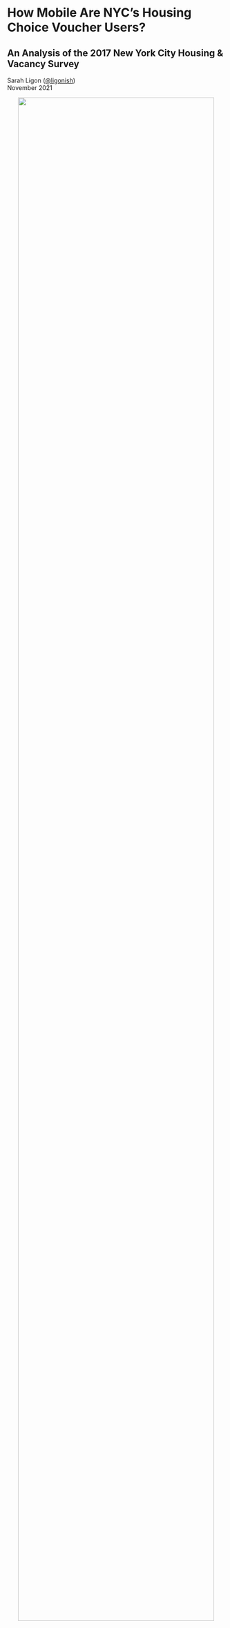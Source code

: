 
# How Mobile Are NYC’s Housing Choice Voucher Users?

## An Analysis of the 2017 New York City Housing & Vacancy Survey

Sarah Ligon ([@ligonish](https://github.com/ligonish))  
November 2021

<center>
<img src="plots/sankey.png" style="width:95.0%" />
</center>

In September 2021, I joined a team of two other graduate researchers
assessing NYC’s
[newly-federally-funded](https://www.hud.gov/program_offices/public_indian_housing/programs/hcv/mobilitydemo)
Housing Mobility
[Demonstration](https://www.nyc.gov/site/hpd/services-and-information/community-choice.page)
for the NYU School of Law and School of Public Policy’s joint seminar on
“Land Use, Housing, & Community Development in New York City”. The code,
analysis, and visualizations in this repository are my own original
contributions to the data section of whatgrew to a 56-page collaborative
paper.

I was skeptical of housing mobility initiatives’ ability to deliver
racially equitable housing choice to contemporary New Yorkers, and only
grew more so while exploring the data below. The [“root
shock”](https://nyupress.org/9781613320198/root-shock/) and loss of
community networks often experienced by Black and brown mobility program
participants is well-documented, from early voucher recipients such as
Chicago’s
[Gautreaux](https://www.researchgate.net/publication/237120860_The_Role_of_Social_Networks_in_Making_Housing_Choices_The_Experience_of_the_Gautreaux_Two_Residential_Mobility_Program)
to the trauma of mass displacement over decades of New York officials’
policies of urban “renewal”. NYC landlords rampantly discriminate
against voucherholders of color: in the spring of 2021 — just as NYC was
receiving its millions of dollars in federal funding for more Section 8
Housing Choice Vouchers as part of the demonstration my team would
evaluate — New York’s Fair Housing Initiative filed a [lawsuit against
88 NYC landlords and
brokers](https://www.nytimes.com/2021/03/15/nyregion/real-estate-lawsuit-section-8-discrimination.html),
alleging sweeping patterns of illegal voucher discrimination.

The analysis below, then, asks the 2017 NYCHVS to tell us about mobility
patterns not just of New Yorkers in general, but those of color in
particular. I also concentrated on what the NYCHVS could reveal about
New Yorkers who already receive mobility-focused City housing assistance
in the form of Section 8 HCV users, since that’s what the newly-funded
Demonstration would expand. As indicated in the charts and figures
below, patterns in the NYCHVS indicate Black, Latinx, and HCV-holder
households experience very different access to housing mobility than the
rest of the city.

My thanks to NYU Law teammates Eliza Ezrapour and Justin Cook for their
brilliance and great good humor during what was, by any standards, an
eerie semester.

### Data & Code Structure

Residential mobility is infamously difficult to quantify:
publicly-available datasets allow very limited tracking of voluntary and
(especially) involuntary household moves, with significant sampling
challenges, standard errors, and tracking lags baked in.

For this project, my primary source of large-scale NYC housing mobility
data was the U.S. Census Bureau’s [“New York City Housing and Vacancy
Survey: 2017 Data
Files”](https://www.census.gov/data/datasets/2017/demo/nychvs/microdata.html),
accessed 20 October, 2021 and analyzed in Stata.

- See *data_raw* repository folder for original microdata records of
  household-level vacant, household-level-occupied, and person-level
  NYCHVS 2017 survey estimates.
- See *documentation* repository folder for NYCHVS codebooks, data
  dictionaries (including [Sub-Borough Maps &
  Codes](https://www.census.gov/geographies/reference-maps/2017/demo/nychvs/sub-bourough-maps.html)),
  and official *Guide to Estimating Variances*.

Pre-analysis setup workflow as documented in this repository’s Stata .do
files:

- Download the three original occupied & vacant NYCHVS microdata files
- Make a fourth by appending vacant to occupied housing records (for
  housing unit estimates)
- Merge PUMA names for future spatial analysis with IPUMS microdata
- Convert final and replicate weights (in raw form they have five
  implied decimal places, so divide by 100k)
- Set survey design parameters for accurate weighted estimates (I used
  Stata’s -svset- function, but you can also use R’s *survey* package or
  similar.
- See this UCLA
  [tutorial](stats.idre.ucla.edu/stata/seminars/survey-data-analysis-in-stata-17)
  on working with sampling weights, survey weights, and other survey
  design elements accurately in Stata.

The *stata_do_files* repository folder holds replicable code to produce
the Stata graphs and tabular data .csv exports I then formatted in
Google Sheets and/or Datawrapper below. (Current Me would use R for the
whole process, but 2021 Me was making myself learn Stata for a separate
Wagner project.)

### Key Findings

At first glance, New York owners and renters may seem unexpectedly
static: while high-income Manhattanites’ headline-grabbing COVID-era
relocations become something of a national curiosity in the year leading
up to this project, NYC residents tend to live in the same units for
unusually long periods of time. The most recently-available nationwide
American Housing Survey (AHS), taken in 2017, places [U.S. homeowners in
their current residences for an average of 16 years, and renters for
4.5](https://www.jchs.harvard.edu/sites/default/files/harvard_jchs_are_americans_stuck_in_place_frost_2020.pdf).
In the same year, the 2017 NYCHVS suggested the average NYC owner has
lived in the same house for 19.3 years, and the mean New York City
renter household has lived in their current unit for 11.8 years — almost
*three times* the national average for other American renters.

<center>
<img src="plots/Fig_1.jpg" style="width:80.0%" />
</center>

As indicated in Figure 1, there is little variance from this 11 to 12
year renter mean at the between-borough level, with the exception of
Staten Island’s 7.9 year average rental duration (though, at 65.5%
owner-occupied units, Staten Island is also the only borough where
renters constitute the minority). At the between-household and
between-district level, however, crucial differences in New York City
renters’ degrees of mobility emerge.

Renters using Section 8 mobility vouchers are significantly *more*
static than non-Section 8 renters across the city. Averaging 13.8 years,
Section 8 voucher holders’ rental tenure is also close to that of Black
New Yorkers (13 years), and almost as long as the 14-year average tenure
of renter households below 100% of the federal poverty limit for their
household size. White renters, on the other hand, spend a
shorter-than-average number of years in their units, suggesting they
move more often.

#### Why New Yorkers Move

The NYCHVS asks heads of households when their household moved to their
current unit, why they moved to their unit, and the name of the borough
where they previously lived.

<center>
<img src="plots/Fig_2.jpg" style="width:80.0%" />
</center>

The most commonly-stated explanation among renters across the city was
change in employment status (15%), followed by need for a larger
dwelling unit (13%). In each borough, 5 to 6 percent of renter
households said they moved to their current location in search of
greater housing affordability, while 1 to 3 percent reported moving due
to eviction, displacement, or harassment by a landlord.

#### Where Housing-Challenged New Yorkers Move

There’s insufficient data at the sub-borough level to produce accurate
weighted estimates of post-eviction/ displacement/harassment moves to
all 55 New York City sub-boroughs. Sampled NYCHVS survey respondents who
reported moving for this reason were, however, sufficiently clustered
within just two neighborhoods to indicate — at the 95% level of
statistical significance — that 8.8% of self-reported evicted/harassed
tenants moved to units in the Morrisania/East Tremont sub-borough of the
Bronx (which approximately encompasses Community Districts 203 and 206),
and 4.4% to Washington Heights/Inwood (Community District 112).

Households also tended to cite a need for greater affordability fairly
evenly across boroughs — an unsurprising fact given both the general
phrasing of the survey question and the broad spread of households below
federal poverty limits in virtually every neighborhood of New York City.

#### How Mobile are Housing Choice Voucher Holders?

A group that *does*, however, appear to experience moving patterns more
restricted than the rest of New York City’s is the one meant to have the
broadest range of housing choice: Section 8 Housing Choice Voucher (HCV)
holders, over 27% of whom are clustered in just four sub-boroughs in the
Bronx.

<center>
![](plots/map_1.jpg) ![](plots/map_2.jpg)
</center>

These four sub-boroughs, where 27.29% of all NYC’s Section 8 HCV
recipients could use their vouchers, are predominantly Black and brown.
Resident HCV users reported high levels of heating breakdown and other
maintenance failure by landlords.

<center>
<img src="plots/Table_3.jpg" style="width:80.0%" />
</center>

NYCHVS’s estimated 145,499 Section 8 voucher holder households appear
unusually static when taken as a whole (see Figure 1 above). But
HCV-holder households of different races experience very different
levels of housing stability.

<center>
<img src="plots/Table_1.jpg" style="width:80.0%" />
</center>

Black householders — who overall average the lengthiest unit stays
citywide (15.3 years) when compared to other New York householders of
all other races — experience the *shortest* duration in Section 8 units
in relation to all other HCV users (see Fig. 3).

![](plots/Fig_3.png)

These discrepancies also extend to Section 8 voucher holders’ moving
patterns across boroughs and sub-boroughs: 43% of Black voucherholders
move to the Bronx, while 72% of white voucher recipients move to
Brooklyn (see Table 4).

<center>
<img src="plots/Table_4.jpg" style="width:60.0%" />
</center>

Among Section 8 voucher households across NYC, 81.2% of white voucher
holding households move to a unit within their current borough, while
only 67.6% of Black Section 8 households and 69.1% of Hispanic/Latinx
households use their vouchers within the borough in which they already
reside.

For a broader view across the city, here’s a summary table of some
mobility-related housing factors broken down by Community District
boundaries.

<center>
<img src="plots/Table_2.jpg" style="width:80.0%" />
</center>
